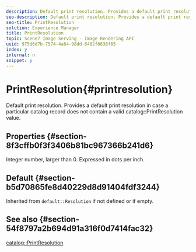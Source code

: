 ```yaml
---
description: Default print resolution. Provides a default print resolution in case a particular catalog record does not contain a valid catalog PrintResolution value.
seo-description: Default print resolution. Provides a default print resolution in case a particular catalog record does not contain a valid catalog PrintResolution value.
seo-title: PrintResolution
solution: Experience Manager
title: PrintResolution
topic: Scene7 Image Serving - Image Rendering API
uuid: 975d6d7b-7574-4a64-98dd-6482f0638f65
index: y
internal: n
snippet: y
---
```


# PrintResolution{#printresolution}

Default print resolution. Provides a default print resolution in case a particular catalog record does not contain a valid catalog::PrintResolution value.

## Properties {#section-8f3cffb0f3f3406b81bc967366b241d6}

Integer number, larger than 0. Expressed in dots per inch.

## Default {#section-b5d70865fe8d40229d8d91404fdf3244}

Inherited from `default::Resolution` if not defined or if empty.

## See also {#section-54f8797a2b694d91a316f0d7414fac32}

[catalog::PrintResolution](../../../../../is_api/image_catalog/image-serving-api-ref/c-image-catalog-reference/c-image-svg-data-reference/c-image-data-reference/r-printresolution-cat.md#reference-4ebb2e136995470b84b7c5e10cb8e5f5) 
